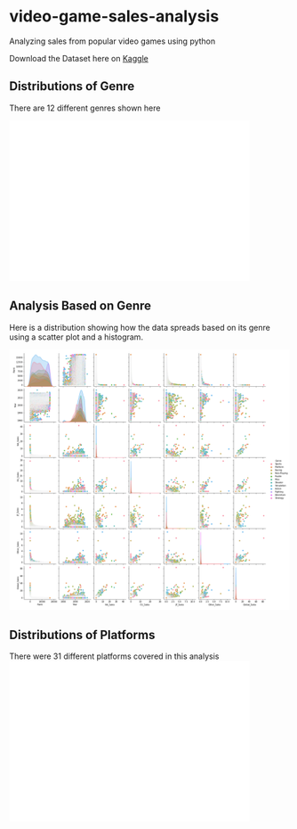 # video-game-sales-analysis
Analyzing sales from popular video games  using python
 
Download the Dataset here on  [Kaggle](https://www.kaggle.com/datasets/gregorut/videogamesales)

## Distributions of Genre
There are 12 different genres shown here

![genre](charts/genre_plot.png)

## Analysis Based on Genre
Here is a distribution showing how the data spreads based on its genre using a scatter plot and a histogram.

![pairplot-genre](./charts/pairPlt.png)

## Distributions of Platforms

There were 31 different platforms covered in this analysis
![platforms](charts/platform_plot.png)
